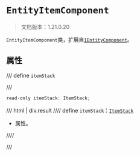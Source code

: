 # `EntityItemComponent`

> 文档版本：1.21.0.20

`EntityItemComponent`类，扩展自[`IEntityComponent`](./ientitycomponent.md)。

## 属性

/// define
`itemStack`


///

```js
read-only itemStack: ItemStack;
```

/// html | div.result
//// define
`itemStack`：[`ItemStack`](./itemstack.md)

- 属性。


////

///

